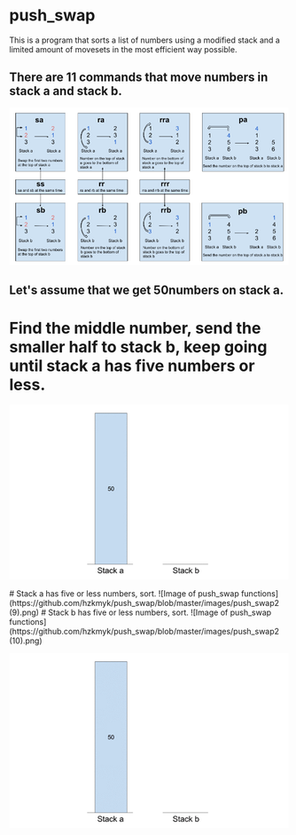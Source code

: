 # push_swap
This is a program that sorts a list of numbers using a modified stack and a limited amount of movesets in the most efficient way possible.
## There are 11 commands that move numbers in stack a and stack b.
![Image of push_swap functions](https://github.com/hzkmyk/push_swap/blob/master/images/push_swap.png)
## Let's assume that we get 50numbers on stack a.
# Find the middle number, send the smaller half to stack b, keep going until stack a has five numbers or less.
<p align="center"><img src="https://github.com/hzkmyk/push_swap/blob/master/images/firststep.gif" alt="Gif of the first step"></p>
# Stack a has five or less numbers, sort.
![Image of push_swap functions](https://github.com/hzkmyk/push_swap/blob/master/images/push_swap2 (9).png)
# Stack b has five or less numbers, sort.
![Image of push_swap functions](https://github.com/hzkmyk/push_swap/blob/master/images/push_swap2 (10).png)
<p align="center"><img src="https://github.com/hzkmyk/push_swap/blob/master/images/push_swap.gif" alt="Gif of push_swap"></p>

